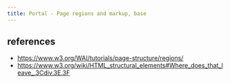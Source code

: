 ```yaml
---
title: Portal - Page regions and markup, base
---
```


## references 

* https://www.w3.org/WAI/tutorials/page-structure/regions/
* https://www.w3.org/wiki/HTML_structural_elements#Where_does_that_leave_.3Cdiv.3E.3F
